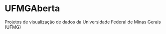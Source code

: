 UFMGAberta
==========

Projetos de visualização de dados da Universidade Federal de Minas Gerais (UFMG)